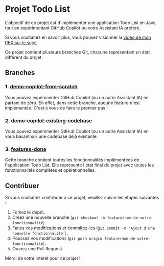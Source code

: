 # Projet Todo List

L'objectif de ce projet est d'implémenter une application Todo List en Java,
tout en expérimentant GitHub Copilot ou votre Assistant IA préféré.

Si vous souhaitez en savoir plus, vous pouvez visionner la [vidéo de mon REX sur le sujet](https://www.youtube.com/watch?v=-_7U4e3NMB4&ab_channel=kevin-llps). 

Ce projet contient plusieurs branches Git, chacune représentant un état différent du projet.

## Branches

### 1. [demo-copilot-from-scratch](https://github.com/kevin-llps/todo-list/tree/demo-copilot-from-scratch)

Vous pouvez expérimenter GitHub Copilot (ou un autre Assistant IA) en partant de zéro.
En effet, dans cette branche, aucune feature n'est implémentée. C'est à vous de faire le premier pas !

### 2. [demo-copilot-existing-codebase](https://github.com/kevin-llps/todo-list/tree/demo-copilot-existing-codebase)

Vous pouvez expérimenter GitHub Copilot (ou un autre Assistant IA) en vous basant sur une codebase déjà existante.

### 3. [features-done](https://github.com/kevin-llps/todo-list/tree/features-done)

Cette branche contient toutes les fonctionnalités implémentées de l'application Todo List. Elle représente l'état final du projet avec toutes les fonctionnalités complètes et opérationnelles.

## Contribuer

Si vous souhaitez contribuer à ce projet, veuillez suivre les étapes suivantes :

1. Forkez le dépôt.
2. Créez une nouvelle branche (`git checkout -b feature/nom-de-votre-fonctionnalité`).
3. Faites vos modifications et commitez-les (`git commit -m 'Ajout d'une nouvelle fonctionnalité'`).
4. Poussez vos modifications (`git push origin feature/nom-de-votre-fonctionnalité`).
5. Ouvrez une Pull Request.

Merci de votre intérêt pour ce projet !
